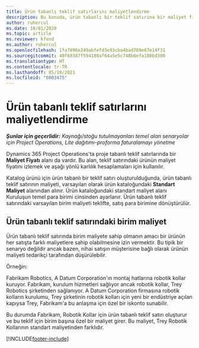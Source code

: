 ```yaml
---
title: Ürün tabanlı teklif satırlarını maliyetlendirme
description: Bu konuda, ürün tabanlı bir teklif satırına bir maliyet fiyatı uygulama hakkında bilgiler sağlanmaktadır.
author: ruhercul
ms.date: 10/01/2020
ms.topic: article
ms.reviewer: kfend
ms.author: ruhercul
ms.openlocfilehash: 1fa7896e249abfefd3e93cba4bad789e67e14f31
ms.sourcegitcommit: 40f68387f594180af64a5e5c748b6efa188bd300
ms.translationtype: HT
ms.contentlocale: tr-TR
ms.lasthandoff: 05/10/2021
ms.locfileid: "6003475"
---
```

# <a name="costing-product-based-quote-lines"></a>Ürün tabanlı teklif satırlarını maliyetlendirme

_**Şunlar için geçerlidir:** Kaynağı/stoğu tutulmayanları temel alan senaryolar için Project Operations, Lite dağıtımı-proforma faturalamayı yönetme_


Dynamics 365 Project Operations'ta proje tabanlı teklif satırlarında bir **Maliyet Fiyatı** alanı da vardır. Bu alan, teklif satırındaki ürünün maliyet fiyatını izlemek ve aşağı yönlü karlılık hesaplamaları için kullanılır.

Katalog ürünü için ürün tabanlı bir teklif satırı oluşturulduğunda, ürün tabanlı teklif satırının maliyeti, varsayılan olarak ürün kataloğundaki **Standart Maliyet** alanından alınır. Ürün kataloğundaki standart maliyet alanı Kuruluşun temel para birimi cinsinden ayarlanır. Ürün tabanlı teklif satırındaki varsayılan birim maliyeti teklifte, satış para birimine dönüştürülür.

## <a name="unit-cost-on-a-product-based-quote-line"></a>Ürün tabanlı teklif satırındaki birim maliyet

Ürün tabanlı teklif satırında birim maliyete sahip olmanın amacı bir ürünün her satışta farklı maliyetlere sahip olabilmesine izin vermektir. Bu tipik bir senaryo değildir ancak bazen, nihai satışın müşterisine bağlı olarak ürünün maliyeti tedarikçi tarafından düşürülebilir.

Örneğin:

Fabrikam Robotics, A Datum Corporation'ın montaj hatlarına robotik kollar kuruyor. Fabrikam, kurulum hizmetleri sağlıyor ancak robotik kollar, Trey Robotics şirketinden sağlanıyor. A Datum Corporation firmasına robotik kolların kurulumu, Trey şirketinin robotik kolları için yeni bir endüstriye açılan kapıysa Trey, Fabrikam'a bu anlaşma için özel bir iskonto sunabilir.

Bu durumda Fabrikam, Robotik Kollar için ürün tabanlı teklif satırı oluşturur ve bu teklif için birim başına özel bir maliyet girer. Bu maliyet, Trey Robotik Kollarının standart maliyetinden farklıdır.


[!INCLUDE[footer-include](../../includes/footer-banner.md)]